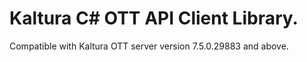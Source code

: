 # Kaltura C# OTT API Client Library.
Compatible with Kaltura OTT server version 7.5.0.29883 and above.
